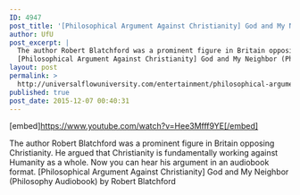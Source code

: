 ```yaml
---
ID: 4947
post_title: '[Philosophical Argument Against Christianity] God and My Neighbor (Philosophy Audiobook)'
author: UfU
post_excerpt: |
  The author Robert Blatchford was a prominent figure in Britain opposing Christianity. He argued that Christianity is fundamentally working against Humanity as a whole. Now you can hear his argument in an audiobook format.
  [Philosophical Argument Against Christianity] God and My Neighbor (Philosophy Audiobook) by Robert Blatchford
layout: post
permalink: >
  http://universalflowuniversity.com/entertainment/philosophical-argument-against-christianity-god-and-my-neighbor-philosophy-audiobook/
published: true
post_date: 2015-12-07 00:40:31
---
```

[embed]https://www.youtube.com/watch?v=Hee3Mfff9YE[/embed]<br>
<p>The author Robert Blatchford was a prominent figure in Britain opposing Christianity. He argued that Christianity is fundamentally working against Humanity as a whole. Now you can hear his argument in an audiobook format. 
[Philosophical Argument Against Christianity] God and My Neighbor (Philosophy Audiobook) by Robert Blatchford</p>